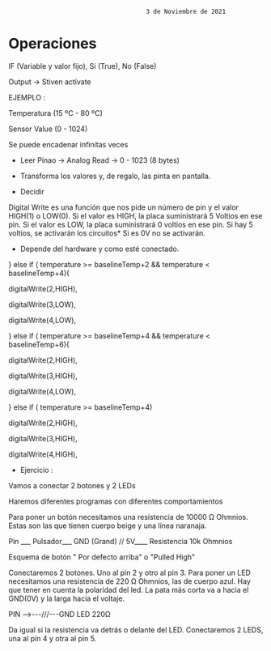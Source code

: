 
                                          3 de Noviembre de 2021
                                          
                                                                                   
# Operaciones

IF (Variable y valor fijo), Si (True), No (False)

Output -> Stiven actívate 

EJEMPLO :

Temperatura (15 ºC - 80 ºC)

Sensor Value (0 - 1024)

Se puede encadenar infinitas veces

- Leer Pinao -> Analog Read -> 0 - 1023 (8 bytes)

- Transforma los valores y, de regalo, las pinta en pantalla.

- Decidir 

Digital Write es una función que nos pide un número de pin y el valor HIGH(1) o LOW(0). Si el valor es HIGH, la placa suministrará 5 Voltios en ese pin. Si el valor es LOW, la placa suministrará 0 voltios en ese pin. Si hay 5 voltios, se activarán los circuitos* Si es 0V no se activarán.

* Depende del hardware y como esté conectado.

} else if ( temperature >= baselineTemp+2 && temperature < baselineTemp+4){

digitalWrite(2,HIGH),

digitalWrite(3,LOW),

digitalWrite(4,LOW),


} else if ( temperature >= baselineTemp+4 && temperature < baselineTemp+6){

digitalWrite(2,HIGH),

digitalWrite(3,HIGH),

digitalWrite(4,LOW),

} else if ( temperature >= baselineTemp+4)

digitalWrite(2,HIGH),

digitalWrite(3,HIGH),

digitalWrite(4,HIGH),

- Ejercicio : 

Vamos a conectar 2 botones y 2 LEDs

Haremos diferentes programas con diferentes comportamientos

Para poner un botón necesitamos una resistencia de 10000 Ω Ohmnios. Estas son las que tienen cuerpo beige y una línea naranaja.

Pin ___ Pulsador___ GND (Grand)                                                                                                                                          //
5V____ Resistencia 10k Ohmnios

Esquema de botón " Por defecto arriba" o "Pulled High"

Conectaremos 2 botones. Uno al pin 2 y otro al pin 3. Para poner un LED necesitamos una resistencia de 220 Ω Ohmnios, las de cuerpo azul. Hay que tener en cuenta la polaridad del led. La pata más corta va a hacia el GND(0V) y la larga hacia el voltaje.

PIN -->---///---GND                                                                                                                                                     LED 220Ω

     
     
Da igual si la resistencia va detrás o delante del LED. Conectaremos 2 LEDS, una al pin 4 y otra al pin 5.
